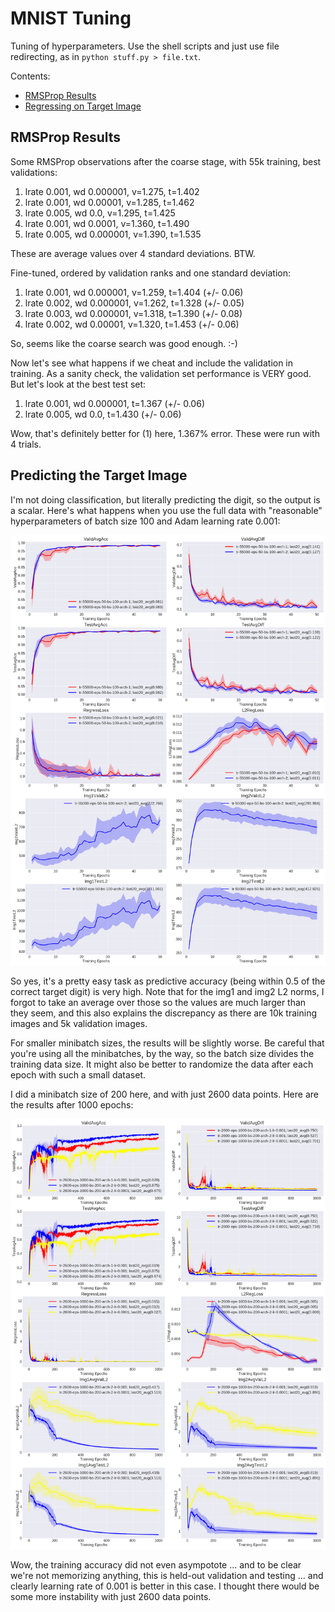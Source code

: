 # MNIST Tuning

Tuning of hyperparameters. Use the shell scripts and just use file redirecting,
as in `python stuff.py > file.txt`.

Contents:

- [RMSProp Results](#rmsprop-results)
- [Regressing on Target Image](#predicting-the-target-image)


## RMSProp Results

Some RMSProp observations after the coarse stage, with 55k training, best
validations:

1. lrate 0.001, wd 0.000001, v=1.275, t=1.402
2. lrate 0.001, wd 0.00001, v=1.285, t=1.462
3. lrate 0.005, wd 0.0, v=1.295, t=1.425
4. lrate 0.001, wd 0.0001, v=1.360, t=1.490
5. lrate 0.005, wd 0.000001, v=1.390, t=1.535

These are average values over 4 standard deviations. BTW.

Fine-tuned, ordered by validation ranks and one standard deviation:

1. lrate 0.001, wd 0.000001, v=1.259, t=1.404 (+/- 0.06) 
2. lrate 0.002, wd 0.000001, v=1.262, t=1.328 (+/- 0.05)
3. lrate 0.003, wd 0.000001, v=1.318, t=1.390 (+/- 0.08)
4. lrate 0.002, wd 0.00001,  v=1.320, t=1.453 (+/- 0.06)

So, seems like the coarse search was good enough. :-)

Now let's see what happens if we cheat and include the validation in training.
As a sanity check, the validation set performance is VERY good. But let's look
at the best test set:

1. lrate 0.001, wd 0.000001, t=1.367 (+/- 0.06) 
2. lrate 0.005, wd 0.0,      t=1.430 (+/- 0.06)

Wow, that's definitely better for (1) here, 1.367% error. These were run with 4
trials.


## Predicting the Target Image

I'm not doing classification, but literally predicting the digit, so the output
is a scalar. Here's what happens when you use the full data with "reasonable"
hyperparameters of batch size 100 and Adam learning rate 0.001:

![.](figures/mar06_numtrain_55500.png?raw=true)

So yes, it's a pretty easy task as predictive accuracy (being within 0.5 of the
correct target digit) is very high. Note that for the img1 and img2 L2 norms, I
forgot to take an average over those so the values are much larger than they
seem, and this also explains the discrepancy as there are 10k training images
and 5k validation images.

For smaller minibatch sizes, the results will be slightly worse. Be careful that
you're using all the minibatches, by the way, so the batch size divides the
training data size. It might also be better to randomize the data after each
epoch with such a small dataset.

I did a minibatch size of 200 here, and with just 2600 data points. Here are the
results after 1000 epochs:

![.](figures/mar07_1000_epochs.png?raw=true)

Wow, the training accuracy did not even asympotote ... and to be clear we're not
memorizing anything, this is held-out validation and testing ... and clearly
learning rate of 0.001 is better in this case. I thought there would be some
more instability with just 2600 data points.
